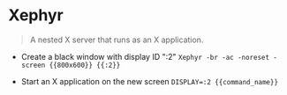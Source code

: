 # Xephyr
> A nested X server that runs as an X application.

- Create a black window with display ID ":2"
`Xephyr -br -ac -noreset -screen {{800x600}} {{:2}}`

- Start an X application on the new screen
`DISPLAY=:2 {{command_name}}`
